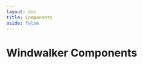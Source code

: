 ```yaml
---
layout: doc
title: Components
aside: false
---
```

<script setup>
import ComponentsView from '../../.vitepress/views/ComponentsView.vue';
</script>

# Windwalker Components

<ComponentsView />
